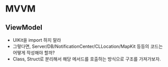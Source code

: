 #  MVVM

## ViewModel
- UIKit을 import 하지 말라
- 그렇다면, Server/DB/NotificationCenter/CLLocation/MapKit 등등의 코드는 어떻게 작성해야 할까?
- Class, Struct로 분리해서 해당 메서드를 호출하는 방식으로 구조를 가져가보자.

